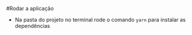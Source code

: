 #Rodar a aplicação

  - Na pasta do projeto no terminal  rode o comando `yarn` para instalar as dependências

